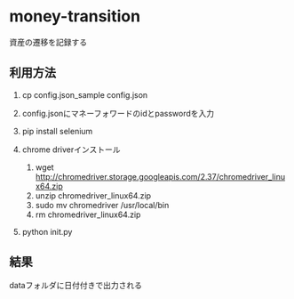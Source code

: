 # money-transition

資産の遷移を記録する

## 利用方法

1. cp config.json_sample config.json

1. config.jsonにマネーフォワードのidとpasswordを入力

1. pip install selenium

1. chrome driverインストール
    1. wget http://chromedriver.storage.googleapis.com/2.37/chromedriver_linux64.zip
    1. unzip chromedriver_linux64.zip
    1. sudo mv chromedriver /usr/local/bin
    1. rm chromedriver_linux64.zip

1. python init.py

## 結果

dataフォルダに日付付きで出力される